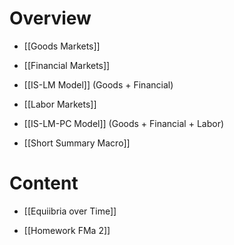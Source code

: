 # Overview
- [[Goods Markets]]
- [[Financial Markets]]
- [[IS-LM Model]] (Goods + Financial)
- [[Labor Markets]]
- [[IS-LM-PC Model]] (Goods + Financial + Labor)

- [[Short Summary Macro]]
# Content
- [[Equiibria over Time]]

- [[Homework FMa 2]]